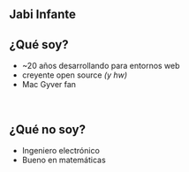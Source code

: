 ## Jabi Infante

## ¿Qué soy?<!-- .element: class="fragment" -->
* ~20 años desarrollando para entornos web<!-- .element: class="fragment" -->
* creyente open source<!-- .element: class="fragment" --> _(y hw)_<!-- .element: class="fragment" -->
* Mac Gyver fan<!-- .element: class="fragment" -->

<br />

## ¿Qué no soy?<!-- .element: class="fragment" -->

* Ingeniero electrónico<!-- .element: class="fragment" -->
* Bueno en matemáticas<!-- .element: class="fragment" -->


